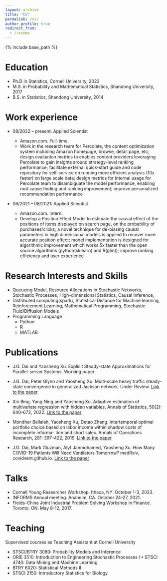 ```yaml
---
layout: archive
title: "CV"
permalink: /cv/
author_profile: true
redirect_from:
  - /resume
---
```


{% include base_path %}

Education
======
* Ph.D in Statistics, Cornell University, 2022
* M.S. in Probability and Mathematical Statistics, Shandong University, 2017
* B.S. in Statistics, Shandong University, 2014

Work experience
======
* 08/2022 – present: Applied Scientist
  * Amazon.com. Full-time.
  * Work in the research team for Percolate, the content optimization system including Amazon homepage,
browse, detail page, etc; design evaluation metrics to enables content providers leveraging Percolate to gain insights around strategy-level ranking performance; facilitate external quick-start guide and code repository for self-service on running more efficient analysis (10x faster) on large scale data; design metrics for internal usage for Percolate team to disambiguate the model performance, enabling root cause finding and ranking improvement; improve personalized recommendation performance

* 06/2021 – 08/2021: Applied Scientist 
  * Amazon.com. Intern.
  * Develop a Position Effect Model to estimate the causal effect of the positions of items displayed on search page, on the probability of purchases/clicks; a novel technique for de-biasing causal parameters in high dimensional models is applied to recover more accurate position effect; model implementation is designed for algorithmic improvement which works 5x faster than the open source algorithms (python(sklearn) and R(glm)); improve ranking efficiency and user experience
  
Research Interests and Skills
======
* Queueing Model, Resource Allocations in Stochastic Networks, Stochastic Processes, High-dimensional Statistics, Causal Inference,
* Distributed computing(spark), Statistical Distance for Machine learning, Reinforcement Learning, Mathematical Programming, Stochastic Fluid/Diffusion Models
* Programming Language
  * Python
  * R
  * MATLAB

Publications
======
* J.G. Dai and Yaosheng Xu.
Explicit Steady-state Approximations for Parallel-server Systems. Working paper

* J.G. Dai, Peter Glynn and Yaosheng Xu.
Multi-scale heavy traffic steady-state convergence in generalized Jackson network. Under Review. [Link to the paper](https://arxiv.org/abs/2304.01499)

* Xin Bing, Yang Ning and Yaosheng Xu.
Adaptive estimation of multivariate regression with hidden variables. Annals of Statistics, 50(2): 640–672, 2022. [Link to the paper](https://projecteuclid.org/journals/annals-of-statistics/volume-50/issue-2/Adaptive-estimation-in-multivariate-response-regression-with-hidden-variables/10.1214/21-AOS2059.short)

* Mondher Bellalah, Yaosheng Xu, Detao Zhang.
Intertemporal optimal portfolio choice based on labor income within shadow costs of incomplete informa- tion and short sales.
Annals of Operations Research, 281: 397–422, 2019. [Link to the paper](https://link.springer.com/article/10.1007/s10479-018-2901-4)

* J.G. Dai, Mark Gluzman, Alyf Janmohamed, Yaosheng Xu. How Many COVID-19 Patients Will Need Ventilators Tomorrow? medRxiv, covidvent.github.io. [Link to the paper](https://www.medrxiv.org/content/10.1101/2020.05.18.20105783v2.full)

  
Talks
======

* Cornell Young Researcher Workshop. Ithaca, NY. October 1-3, 2023.
* INFORMS Annual meeting. Anaheim, CA. October 24-27, 2021.
* Fields-China Joint Industrial Problem Solving Workshop in Finance. Toronto, ON. May 8-12, 2017.
  
Teaching
======
Supervised courses as Teaching Assistant at Cornell University
* STSCI/BTRY 3080: Probability Models and Inference
* ORIE 3510: Introduction to Engineering Stochastic Processes I • STSCI 4740: Data Mining and Machine Learning
* BTRY 6020: Statistical Methods II
* STSCI 2150: Introductory Statistics for Biology
  
